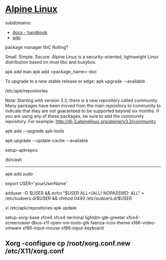 [Alpine Linux](https://alpinelinux.org)
=======================================


subdomains:
- [docs - handbook](https://docs.alpinelinux.org)
- [wiki](https://wiki.alpinelinux.org)

package manager
libC
Rolling?


Small. Simple. Secure.
Alpine Linux is a security-oriented, lightweight Linux distribution based on musl libc and busybox.



apk add man
apk add <package_name>-doc


To upgrade to a new stable release or edge: apk upgrade --available



/etc/apk/repositories


Note: Starting with version 3.3, there is a new repository called community. Many packages have been moved from the main repository to community to indicate that they are not guaranteed to be supported beyond six months. If you are using any of these packages, be sure to add the community repository. For example: http://dl-3.alpinelinux.org/alpine/v3.3/community




apk add --upgrade apk-tools

apk upgrade --update-cache --available

setup-apkrepos




/bin/ash

-----------------------------------------------------------------------------------------------------------------------------------------
apk add sudo

export USER='yourUserName'

adduser -D $USER && echo "$USER ALL=(ALL) NOPASSWD: ALL" > /etc/sudoers.d/$USER && chmod 0440 /etc/sudoers.d/$USER

vi /etc/apk/repositories
apk update


setup-xorg-base xfce4 xfce4-terminal lightdm-gtk-greeter xfce4-screensaver dbus-x11 open-vm-tools-gtk faenza-icon-theme xf86-video-vmware xf86-input-mouse xf86-input-keyboard

Xorg -configure
cp /root/xorg.conf.new /etc/X11/xorg.conf
-----------------------------------------------------------------------------------------------------------------------------------------